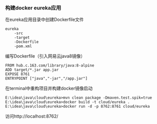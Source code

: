 ### 构建docker eureka应用

在eureka应用目录中创建Dockerfile文件

    eureka
        -src
        -target
        -Dockerfile
        -pom.xml

编写Dockerfile（引入网易云java8镜像）

    FROM hub.c.163.com/library/java:8-alpine
    ADD target/*.jar app.jar
    EXPOSE 8761
    ENTRYPOINT ["java","-jar","/app.jar"]

在terminal中重构项目并构建docker镜像启动

    E:\idea\java\cloud\eureka>mvn clean package -Dmaven.test.spik=true
    E:\idea\java\cloud\eureka>docker build -t cloud/eureka .
    E:\idea\java\cloud\eureka>docker run -d -p 8762:8761 cloud/eureka

访问http://localhost:8762/